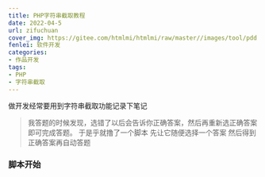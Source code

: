 ```yaml
---
title: PHP字符串截取教程
date: 2022-04-5
url: zifuchuan
cover_img: https://gitee.com/htmlmi/htmlmi/raw/master//images/tool/pdd.png
fenlei: 软件开发
categories: 
- 作品开发
tags:
- PHP
- 字符串截取
---
```


做开发经常要用到字符串截取功能记录下笔记
>我答题的时候发现，选错了以后会告诉你正确答案，然后再重新选正确答案即可完成答题。
>于是乎就撸了一个脚本 先让它随便选择一个答案 然后得到正确答案再自动答题

### 脚本开始

<?php
$str="AAA|BBB|CCC";
echo strrchr($str, "|");
?>
